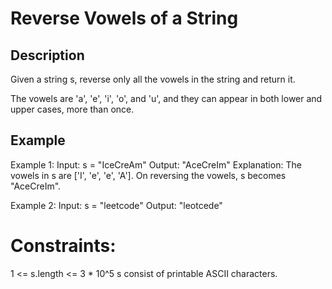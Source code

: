 # Reverse Vowels of a String
## Description

Given a string s, reverse only all the vowels in the string and return it.

The vowels are 'a', 'e', 'i', 'o', and 'u', and they can appear in both lower and upper cases, more than once.

## Example
Example 1:
Input: s = "IceCreAm"
Output: "AceCreIm"
Explanation:
The vowels in s are ['I', 'e', 'e', 'A']. On reversing the vowels, s becomes "AceCreIm".

Example 2:
Input: s = "leetcode"
Output: "leotcede"

# Constraints:
1 <= s.length <= 3 * 10^5
s consist of printable ASCII characters.